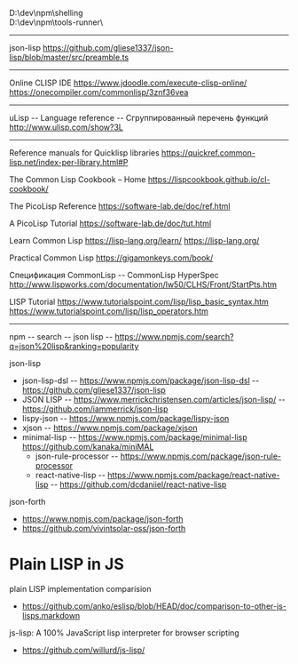 D:\dev\npm\shelling\
D:\dev\npm\tools-runner\

---

json-lisp
https://github.com/gliese1337/json-lisp/blob/master/src/preamble.ts

---

Online CLISP IDE
https://www.jdoodle.com/execute-clisp-online/
https://onecompiler.com/commonlisp/3znf36vea

---

uLisp -- Language reference -- Сгруппированный перечень функций
http://www.ulisp.com/show?3L

---

Reference manuals for Quicklisp libraries
https://quickref.common-lisp.net/index-per-library.html#P

The Common Lisp Cookbook – Home
https://lispcookbook.github.io/cl-cookbook/


The PicoLisp Reference
https://software-lab.de/doc/ref.html

A PicoLisp Tutorial
https://software-lab.de/doc/tut.html


Learn Common Lisp
https://lisp-lang.org/learn/
https://lisp-lang.org/


Practical Common Lisp
https://gigamonkeys.com/book/

Спецификация CommonLisp -- CommonLisp HyperSpec
http://www.lispworks.com/documentation/lw50/CLHS/Front/StartPts.htm


LISP Tutorial
https://www.tutorialspoint.com/lisp/lisp_basic_syntax.htm
https://www.tutorialspoint.com/lisp/lisp_operators.htm

---

npm -- search   -- json lisp -- https://www.npmjs.com/search?q=json%20lisp&ranking=popularity

json-lisp
- json-lisp-dsl -- https://www.npmjs.com/package/json-lisp-dsl -- https://github.com/gliese1337/json-lisp
- JSON LISP     -- https://www.merrickchristensen.com/articles/json-lisp/ -- https://github.com/iammerrick/json-lisp
- lispy-json    -- https://www.npmjs.com/package/lispy-json
- xjson         -- https://www.npmjs.com/package/xjson
- minimal-lisp  -- https://www.npmjs.com/package/minimal-lisp https://github.com/kanaka/miniMAL
  - json-rule-processor -- https://www.npmjs.com/package/json-rule-processor
  - react-native-lisp   -- https://www.npmjs.com/package/react-native-lisp -- https://github.com/dcdaniiel/react-native-lisp


json-forth
- https://www.npmjs.com/package/json-forth
- https://github.com/vivintsolar-oss/json-forth


# Plain LISP in JS

plain LISP implementation comparision
- https://github.com/anko/eslisp/blob/HEAD/doc/comparison-to-other-js-lisps.markdown

js-lisp: A 100% JavaScript lisp interpreter for browser scripting
- https://github.com/willurd/js-lisp/
